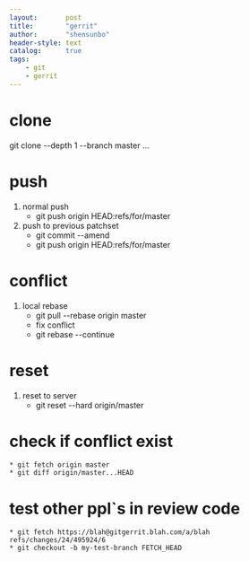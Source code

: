 ```yaml
---
layout:       post
title:        "gerrit"
author:       "shensunbo"
header-style: text
catalog:      true
tags:
    - git
    - gerrit
---
```


# clone
git clone --depth 1 --branch master ...

# push
1. normal push
    * git push origin HEAD:refs/for/master
2. push to previous patchset
    * git commit --amend
    * git push origin HEAD:refs/for/master

# conflict
1. local rebase
    * git pull --rebase origin master
    * fix conflict
    * git rebase --continue

# reset
1. reset to server
    * git reset --hard origin/master

# check if conflict exist
    * git fetch origin master
    * git diff origin/master...HEAD

# test other ppl`s in review code
    * git fetch https://blah@gitgerrit.blah.com/a/blah refs/changes/24/495924/6
    * git checkout -b my-test-branch FETCH_HEAD